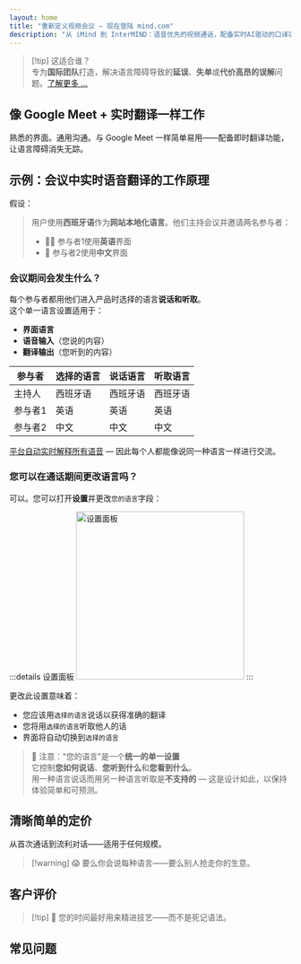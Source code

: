 ```yaml
---
layout: home
title: "重新定义视频会议 — 现在登陆 mind.com"
description: "从 iMind 到 InterMIND：语音优先的视频通话，配备实时AI驱动的口译功能。"
---
```


<script setup>
import HomeUSPSection from './HomeUSPSection.vue'
import HowItWorksSection from './HowItWorksSection.vue'
import PricingPlansSection from './PricingPlansSection.vue'
import FAQSection from './FAQSection.vue'
import HomeFooterSection from './HomeFooterSection.vue'
</script>

<HeroSection
  title="重新定义视频会议 <br>— 现在登陆 **mind.com**"
  text="从 iMind 到 InterMIND：语音优先的视频通话，配备实时语音翻译功能。">
<AuthButton text="立即开始" buttonClass="brand"/>
</HeroSection>

<HomeUSPSection />

> [!tip] 这适合谁？  
> 专为**国际团队**打造，解决语言障碍导致的**延误**、**失单**或**代价高昂的误解**问题。[了解更多 ...](./product/overview/markets)

## 像 Google Meet + 实时翻译一样工作

熟悉的界面。通用沟通。与 Google Meet 一样简单易用——配备即时翻译功能，让语言障碍消失无踪。

<HowItWorksSection />

<span id="Example"></span>

## 示例：会议中实时语音翻译的工作原理

假设：

> 用户使用**西班牙语**作为**网站本地化语言**。他们主持会议并邀请两名参与者：
>
> - 🧑‍💼 参与者1使用**英语**界面
> - 👩 参与者2使用**中文**界面

### 会议期间会发生什么？

每个参与者都用他们进入产品时选择的语言**说话和听取**。  
这个单一语言设置适用于：

- **界面语言**
- **语音输入**（您说的内容）
- **翻译输出**（您听到的内容）

| 参与者   | 选择的语言 | 说话语言 | 听取语言 |
| -------- | ---------- | -------- | -------- |
| 主持人   | 西班牙语   | 西班牙语 | 西班牙语 |
| 参与者1  | 英语       | 英语     | 英语     |
| 参与者2  | 中文       | 中文     | 中文     |

[平台自动实时解释所有语音](./product/overview/how-it-works) — 因此每个人都能像说同一种语言一样进行交流。

### 您可以在通话期间更改语言吗？

可以。您可以打开**设置**并更改`您的语言`字段：

:::details 设置面板
<img src="/settings.png" alt="设置面板" width="300px" />
:::

更改此设置意味着：

- 您应该用`选择的语言`说话以获得准确的翻译
- 您将用`选择的语言`听取他人的话
- 界面将自动切换到`选择的语言`

> 📌 注意："您的语言"是一个**统一的单一设置**  
> 它控制**您如何说话**、**您听到什么**和**您看到什么**。  
> 用一种语言说话而用另一种语言听取是**不支持的** — 这是设计如此，以保持体验简单和可预测。

## 清晰简单的定价

从首次通话到流利对话——适用于任何规模。

<PricingPlansSection />

> [!warning] 😱 要么你会说每种语言——要么别人抢走你的生意。

<span id="Testimonials"></span>

## 客户评价

<AutoScrollTestimonials testimonialsUrl="/testimonials.json"/>

> [!tip] 🥇 您的时间最好用来精进技艺——而不是死记语法。

## 常见问题

<FAQSection />
<HomeFooterSection />